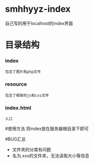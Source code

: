 # smhhyyz-index

自己写的用于localhost的index界面

# 目录结构

### index
    包含了图片和php文件

### resource
    包含了框架的js和css文件

### index.html
    入口

#使用方法
    将index放在服务器根目录下即可

#BUG汇总
- 文件夹的分类有问题
- 名为.xxx的文件夹，无法读取大小等信息